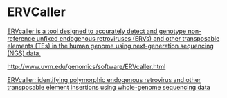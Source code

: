 
#	ERVCaller


[ERVcaller is a tool designed to accurately detect and genotype non-reference unfixed endogenous retroviruses (ERVs) and other transposable elements (TEs) in the human genome using next-generation sequencing (NGS) data.](https://github.com/jakewendt/ERVcaller)

<http://www.uvm.edu/genomics/software/ERVcaller.html>

[ERVcaller: identifying polymorphic endogenous retrovirus and other transposable element insertions using whole-genome sequencing data](https://academic.oup.com/bioinformatics/article/35/20/3913/5416145)

